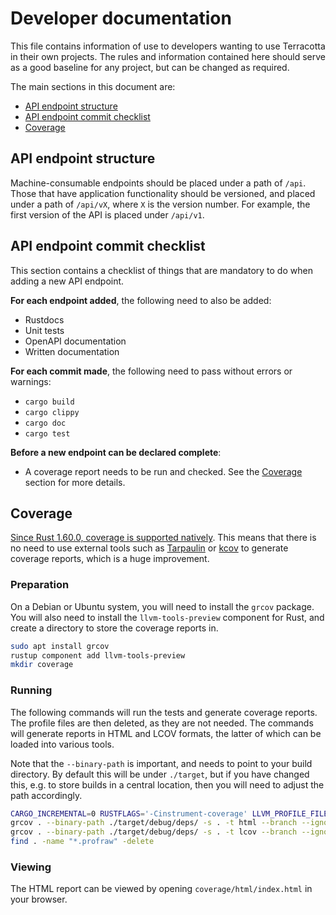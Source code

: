# Developer documentation

This file contains information of use to developers wanting to use Terracotta in
their own projects. The rules and information contained here should serve as a
good baseline for any project, but can be changed as required.

The main sections in this document are:

  - [API endpoint structure](#api-endpoint-structure)
  - [API endpoint commit checklist](#api-endpoint-commit-checklist)
  - [Coverage](#coverage)


## API endpoint structure

Machine-consumable endpoints should be placed under a path of `/api`. Those that
have application functionality should be versioned, and placed under a path of
`/api/vX`, where `X` is the version number. For example, the first version of
the API is placed under `/api/v1`.


## API endpoint commit checklist

This section contains a checklist of things that are mandatory to do when adding
a new API endpoint.

**For each endpoint added**, the following need to also be added:

  - Rustdocs
  - Unit tests
  - OpenAPI documentation
  - Written documentation

**For each commit made**, the following need to pass without errors or warnings:

  - `cargo build`
  - `cargo clippy`
  - `cargo doc`
  - `cargo test`

**Before a new endpoint can be declared complete**:

  - A coverage report needs to be run and checked. See the [Coverage](#coverage)
    section for more details.


## Coverage

[kcov]:          https://github.com/SimonKagstrom/kcov
[rust-coverage]: https://blog.rust-lang.org/2022/04/07/Rust-1.60.0.html#source-based-code-coverage
[Tarpaulin]:     https://crates.io/crates/cargo-tarpaulin

[Since Rust 1.60.0, coverage is supported natively][rust-coverage]. This means
that there is no need to use external tools such as [Tarpaulin][] or [kcov][] to
generate coverage reports, which is a huge improvement.

### Preparation

On a Debian or Ubuntu system, you will need to install the `grcov` package. You
will also need to install the `llvm-tools-preview` component for Rust, and
create a directory to store the coverage reports in.

```bash
sudo apt install grcov
rustup component add llvm-tools-preview
mkdir coverage
```

### Running

The following commands will run the tests and generate coverage reports. The
profile files are then deleted, as they are not needed. The commands will
generate reports in HTML and LCOV formats, the latter of which can be loaded
into various tools.

Note that the `--binary-path` is important, and needs to point to your build
directory. By default this will be under `./target`, but if you have changed
this, e.g. to store builds in a central location, then you will need to adjust
the path accordingly.

```bash
CARGO_INCREMENTAL=0 RUSTFLAGS='-Cinstrument-coverage' LLVM_PROFILE_FILE='cargo-test-%p-%m.profraw' cargo test
grcov . --binary-path ./target/debug/deps/ -s . -t html --branch --ignore-not-existing --ignore '../*' --ignore "/*" -o coverage/html
grcov . --binary-path ./target/debug/deps/ -s . -t lcov --branch --ignore-not-existing --ignore '../*' --ignore "/*" -o coverage/tests.lcov
find . -name "*.profraw" -delete
```

### Viewing

The HTML report can be viewed by opening `coverage/html/index.html` in your
browser.


